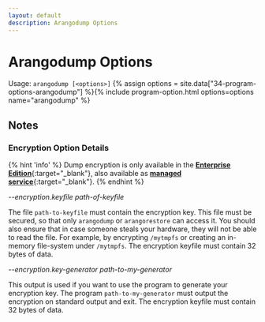 ```yaml
---
layout: default
description: Arangodump Options
---
```

Arangodump Options
==================

Usage: `arangodump [<options>]`
{% assign options = site.data["34-program-options-arangodump"] %}{% include program-option.html options=options name="arangodump" %}

Notes
-----

### Encryption Option Details

{% hint 'info' %}
Dump encryption is only available in the
[**Enterprise Edition**](https://www.arangodb.com/why-arangodb/arangodb-enterprise/){:target="_blank"},
also available as [**managed service**](https://www.arangodb.com/managed-service/){:target="_blank"}.
{% endhint %}
 
*\--encryption.keyfile path-of-keyfile*

The file `path-to-keyfile` must contain the encryption key. This
file must be secured, so that only `arangodump` or `arangorestore` can access it.
You should also ensure that in case someone steals your hardware, they will not be
able to read the file. For example, by encrypting `/mytmpfs` or
creating an in-memory file-system under `/mytmpfs`. The encryption keyfile must 
contain 32 bytes of data.

*\--encryption.key-generator path-to-my-generator*

This output is used if you want to use the program to generate your encryption key.
The program `path-to-my-generator` must output the encryption on standard output
and exit. The encryption keyfile must contain 32 bytes of data.

